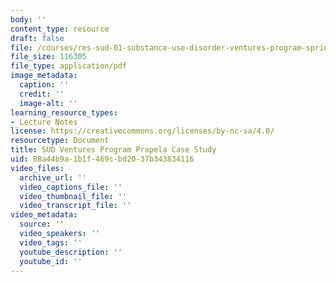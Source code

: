 ```yaml
---
body: ''
content_type: resource
draft: false
file: /courses/res-sud-01-substance-use-disorder-ventures-program-spring-2025/mitsud_res_01_f25_prapela.pdf
file_size: 116305
file_type: application/pdf
image_metadata:
  caption: ''
  credit: ''
  image-alt: ''
learning_resource_types:
- Lecture Notes
license: https://creativecommons.org/licenses/by-nc-sa/4.0/
resourcetype: Document
title: SUD Ventures Program Prapela Case Study
uid: 88a44b9a-1b1f-469c-bd20-37b343834116
video_files:
  archive_url: ''
  video_captions_file: ''
  video_thumbnail_file: ''
  video_transcript_file: ''
video_metadata:
  source: ''
  video_speakers: ''
  video_tags: ''
  youtube_description: ''
  youtube_id: ''
---
```

